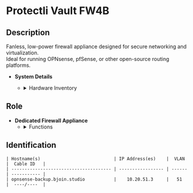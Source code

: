 # Protectli Vault FW4B

## Description
Fanless, low-power firewall appliance designed for secure networking and virtualization.  
Ideal for running OPNsense, pfSense, or other open-source routing platforms.

- **System Details**
    - <details>
        <summary>Hardware Inventory</summary>

        <details>
        <summary>CPU</summary>

            - Intel Celeron J3160 Quad-Core  
            - Base: 1.6 GHz, Turbo: up to 2.24 GHz  
            - AES-NI and Intel VT-x supported

        </details>

        <details>
        <summary>Memory</summary>

            - 8GB DDR3L SO-DIMM (Max supported: 8GB)

        </details>

        <details>
        <summary>Storage</summary>

            - 120GB mSATA SSD  
            - Optional: 2.5" SATA SSD via internal header

        </details>

        <details>
        <summary>Network Interfaces</summary>

            - 4× Intel Gigabit Ethernet (RJ45)  
            - Ideal for multi-interface routing setups

        </details>

        <details>
        <summary>Connectivity</summary>

            - 2× USB 3.0  
            - 2× HDMI 1.4  
            - 1× RJ45 Console  
            - 1× 3.5mm Audio Jack  
            - Optional Wi-Fi/LTE via mPCIe

        </details>

        <details>
        <summary>Power & Cooling</summary>

            - 12V DC input  
            - Max power usage: ~20W  
            - Fanless aluminum chassis

        </details>

        <details>
        <summary>Form Factor</summary>

            - Desktop or VESA mountable  
            - Dimensions: 115 × 107.5 × 39 mm  
            - Weight: ~0.5 kg

        </details>

        <details>
        <summary>Operating System</summary>

            - OS-agnostic (no OS pre-installed)  
            - Compatible with OPNsense, pfSense, Untangle, etc.

        </details>

    </details>

## Role
- **Dedicated Firewall Appliance**
    - <details>
        <summary>Functions</summary>

        - Runs OPNsense for routing, firewall, and VPN  
        - Interfaces with multiple VLANs and WAN links  
        - Ideal for edge security and network segmentation

        </details>
    </details>

## Identification
```
| Hostname(s)                            | IP Address(es)    |  VLAN  |  Cable ID   |
| -------------------------------------- | ----------------- | ------ | ----------- |
| opnsense-backup.bjoin.studio           |    10.20.51.3     |   51   |  ----/----  |
```
